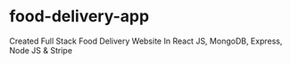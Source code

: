 # food-delivery-app
Created Full Stack Food Delivery Website In React JS, MongoDB, Express, Node JS &amp; Stripe

